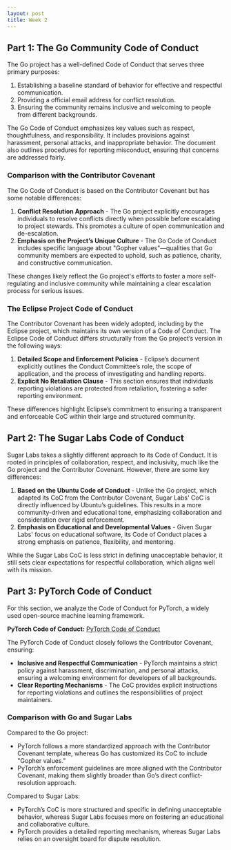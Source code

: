 ```yaml
---
layout: post
title: Week 2
---
```

## Part 1: The Go Community Code of Conduct

The Go project has a well-defined Code of Conduct that serves three primary purposes:

1. Establishing a baseline standard of behavior for effective and respectful communication.
2. Providing a official email address for conflict resolution.
3. Ensuring the community remains inclusive and welcoming to people from different backgrounds.

The Go Code of Conduct emphasizes key values such as respect, thoughtfulness, and responsibility. It includes provisions against harassment, personal attacks, and inappropriate behavior. The document also outlines procedures for reporting misconduct, ensuring that concerns are addressed fairly.
<!--more-->
### Comparison with the Contributor Covenant

The Go Code of Conduct is based on the Contributor Covenant but has some notable differences:

1. **Conflict Resolution Approach** - The Go project explicitly encourages individuals to resolve conflicts directly when possible before escalating to project stewards. This promotes a culture of open communication and de-escalation.
2. **Emphasis on the Project’s Unique Culture** - The Go Code of Conduct includes specific language about "Gopher values"—qualities that Go community members are expected to uphold, such as patience, charity, and constructive communication.

These changes likely reflect the Go project's efforts to foster a more self-regulating and inclusive community while maintaining a clear escalation process for serious issues.

### The Eclipse Project Code of Conduct

The Contributor Covenant has been widely adopted, including by the Eclipse project, which maintains its own version of a Code of Conduct. The Eclipse Code of Conduct differs structurally from the Go project’s version in the following ways:

1. **Detailed Scope and Enforcement Policies** - Eclipse’s document explicitly outlines the Conduct Committee’s role, the scope of application, and the process of investigating and handling reports.
2. **Explicit No Retaliation Clause** - This section ensures that individuals reporting violations are protected from retaliation, fostering a safer reporting environment.

These differences highlight Eclipse’s commitment to ensuring a transparent and enforceable CoC within their large and structured community.

## Part 2: The Sugar Labs Code of Conduct

Sugar Labs takes a slightly different approach to its Code of Conduct. It is rooted in principles of collaboration, respect, and inclusivity, much like the Go project and the Contributor Covenant. However, there are some key differences:

1. **Based on the Ubuntu Code of Conduct** - Unlike the Go project, which adapted its CoC from the Contributor Covenant, Sugar Labs' CoC is directly influenced by Ubuntu’s guidelines. This results in a more community-driven and educational tone, emphasizing collaboration and consideration over rigid enforcement.
2. **Emphasis on Educational and Developmental Values** - Given Sugar Labs' focus on educational software, its Code of Conduct places a strong emphasis on patience, flexibility, and mentoring.

While the Sugar Labs CoC is less strict in defining unacceptable behavior, it still sets clear expectations for respectful collaboration, which aligns well with its mission.

## Part 3: PyTorch Code of Conduct

For this section, we analyze the Code of Conduct for PyTorch, a widely used open-source machine learning framework.

**PyTorch Code of Conduct:** [PyTorch Code of Conduct](https://github.com/pytorch/pytorch/blob/main/CODE_OF_CONDUCT.md)

The PyTorch Code of Conduct closely follows the Contributor Covenant, ensuring:

- **Inclusive and Respectful Communication** - PyTorch maintains a strict policy against harassment, discrimination, and personal attacks, ensuring a welcoming environment for developers of all backgrounds.
- **Clear Reporting Mechanisms** - The CoC provides explicit instructions for reporting violations and outlines the responsibilities of project maintainers.


### Comparison with Go and Sugar Labs

Compared to the Go project:

- PyTorch follows a more standardized approach with the Contributor Covenant template, whereas Go has customized its CoC to include "Gopher values."
- PyTorch’s enforcement guidelines are more aligned with the Contributor Covenant, making them slightly broader than Go’s direct conflict-resolution approach.

Compared to Sugar Labs:

- PyTorch’s CoC is more structured and specific in defining unacceptable behavior, whereas Sugar Labs focuses more on fostering an educational and collaborative culture.
- PyTorch provides a detailed reporting mechanism, whereas Sugar Labs relies on an oversight board for dispute resolution.
